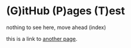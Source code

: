 # (G)itHub (P)ages (T)est

nothing to see here, move ahead
(index)

this is a link to [another page](anotherPage.md).
